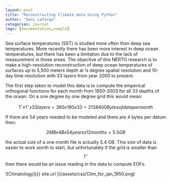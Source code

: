 ```yaml
---
layout: post
title: "Reconstructing Climate data Using Python"
author: "Dani Lafarga"
categories: journal
tags: [documentation,sample]
---
```


Sea surface temperatures (SST) is studied more often than deep sea temperatures. More recently there has been more interest in deep ocean temperatures, but there has been a limitation due to the lack of measurement in those areas. The objective of this NERTO research is to make a high-resolution reconstruction of deep ocean temperatures of surfaces up to 5,500 meters depth at ¼ degree spatial resolution and 10-day time resolution with 33 layers from year 2000 to present.

The first step taken to model this data is to compute the emperical orthogonal functions for each month from 1950-2003 for all 33 depths of the ocean. On a one  degree by one degree grid this would mean:

$$
1 ^\circ x 1^\circ x 33 layers = 360 x 180 x 33 = 2138400 Bytes of data per month
$$

If there are 54 years needed to be modeled and there are 4 bytes per datum then:

$$
2MB x 4B x 54  years x 12 months = 5.5 GB
$$

the actual size of a one month file is actually 5.4 GB. This size of data is easier to work worth to start, but unfortunately if the grid is smaller than $$1^\circ$$ then there would be an issue reading in the data to compute EOFs. 

![Climatology]({{ site.url }}/assets/css/Clim_for_jan_1950.png)


